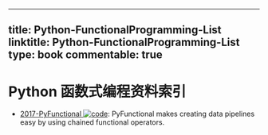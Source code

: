 
---
title: Python-FunctionalProgramming-List
linktitle: Python-FunctionalProgramming-List
type: book
commentable: true
---

# Python 函数式编程资料索引

- [2017-PyFunctional ![code](https://martrix-usa.oss-accelerate.aliyuncs.com/logo/code.svg)](https://github.com/EntilZha/PyFunctional): PyFunctional makes creating data pipelines easy by using chained functional operators.

    